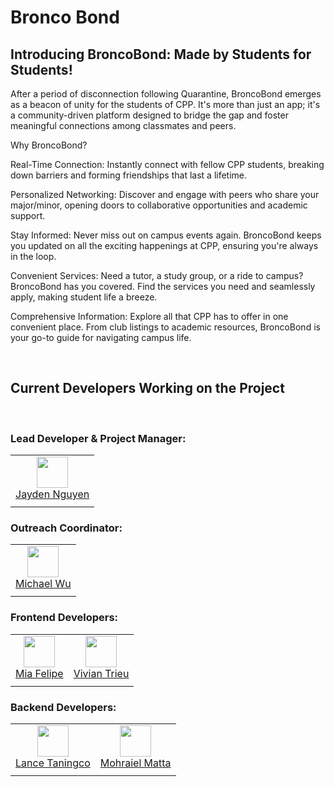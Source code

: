 # Bronco Bond

## Introducing BroncoBond: Made by Students for Students!

After a period of disconnection following Quarantine, BroncoBond emerges as a beacon of unity for the students of CPP. It's more than just an app; it's a community-driven platform designed to bridge the gap and foster meaningful connections among classmates and peers.

Why BroncoBond?

Real-Time Connection: Instantly connect with fellow CPP students, breaking down barriers and forming friendships that last a lifetime.

Personalized Networking: Discover and engage with peers who share your major/minor, opening doors to collaborative opportunities and academic support.

Stay Informed: Never miss out on campus events again. BroncoBond keeps you updated on all the exciting happenings at CPP, ensuring you're always in the loop.

Convenient Services: Need a tutor, a study group, or a ride to campus? BroncoBond has you covered. Find the services you need and seamlessly apply, making student life a breeze.

Comprehensive Information: Explore all that CPP has to offer in one convenient place. From club listings to academic resources, BroncoBond is your go-to guide for navigating campus life.

<br/>

## Current Developers Working on the Project

<br/>


### **Lead Developer & Project Manager:**  
|       |
| :---: |
| <img width="50" src="https://github.com/Jay7vn.png"/></br>[Jayden Nguyen](https://github.com/Jay7vn) |
|       |


### **Outreach Coordinator:**  
|       |
| :---: |
| <img width="50" src="https://github.com/MichaelWuhu.png"/></br>[Michael Wu](https://github.com/MichaelWuhu) |
|       |


### **Frontend Developers:**  
|       |       |
| :---: | :---: |
<img width="50" src="https://github.com/mialmf.png"/></br>[Mia Felipe](https://github.com/mialmf) | <img width="50" src="https://github.com/Vivian-Trieu.png"/></br>[Vivian Trieu](https://github.com/Vivian-Trieu) |
|       |       |


### **Backend Developers:**  
|       |       |
| :---: | :---: |
| <img width="50" src="https://github.com/lancetaningco.png"/></br>[Lance Taningco](https://github.com/lancetaningco) | <img width="50" src="https://github.com/mohraielm.png"/></br>[Mohraiel Matta](https://github.com/mohraielm) |
|       |       |
